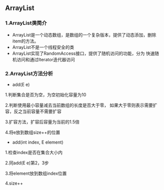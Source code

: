 ## ArrayList
### 1.ArrayList类简介

- ArrayList是一个动态数组，是数组的一个复杂版本，提供了动态添加，删除
item的方法。
- ArrayList不是一个线程安全的类
- ArrayList实现了RandomAccess接口，提供了随机访问的功能，分为
快速随机访问和通过Iterator迭代器访问

### 2.ArrayList方法分析

- add(E e)

1.判断集合是否为空，为空初始化容量为10

2.判断使用最小容量减去当前数组的长度是否大于零，
如果大于零则表示需要扩容，反之当前容量不需要扩容

3.扩容方法，扩容后容量为当前的1.5倍

4.将e放到数组size++的位置

- add(int index, E element)

1.检查index是否在集合大小内

2.同add(E e)第2，3步

3.将element放到数组index位置

4.size++